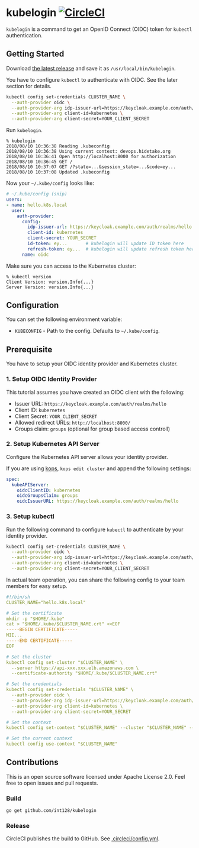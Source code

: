 # kubelogin [![CircleCI](https://circleci.com/gh/int128/kubelogin.svg?style=shield)](https://circleci.com/gh/int128/kubelogin)

`kubelogin` is a command to get an OpenID Connect (OIDC) token for `kubectl` authentication.


## Getting Started

Download [the latest release](https://github.com/int128/kubelogin/releases) and save it as `/usr/local/bin/kubelogin`.

You have to configure `kubectl` to authenticate with OIDC.
See the later section for details.

```sh
kubectl config set-credentials CLUSTER_NAME \
  --auth-provider oidc \
  --auth-provider-arg idp-issuer-url=https://keycloak.example.com/auth/realms/hello \
  --auth-provider-arg client-id=kubernetes \
  --auth-provider-arg client-secret=YOUR_CLIENT_SECRET
```

Run `kubelogin`.

```
% kubelogin
2018/08/10 10:36:38 Reading .kubeconfig
2018/08/10 10:36:38 Using current context: devops.hidetake.org
2018/08/10 10:36:41 Open http://localhost:8000 for authorization
2018/08/10 10:36:45 GET /
2018/08/10 10:37:07 GET /?state=...&session_state=...&code=ey...
2018/08/10 10:37:08 Updated .kubeconfig
```

Now your `~/.kube/config` looks like:

```yaml
# ~/.kube/config (snip)
users:
- name: hello.k8s.local
  user:
    auth-provider:
      config:
        idp-issuer-url: https://keycloak.example.com/auth/realms/hello
        client-id: kubernetes
        client-secret: YOUR_SECRET
        id-token: ey...       # kubelogin will update ID token here
        refresh-token: ey...  # kubelogin will update refresh token here
      name: oidc
```

Make sure you can access to the Kubernetes cluster:

```
% kubectl version
Client Version: version.Info{...}
Server Version: version.Info{...}
```


## Configuration

You can set the following environment variable:

- `KUBECONFIG` - Path to the config. Defaults to `~/.kube/config`.


## Prerequisite

You have to setup your OIDC identity provider and Kubernetes cluster.

### 1. Setup OIDC Identity Provider

This tutorial assumes you have created an OIDC client with the following:

- Issuer URL: `https://keycloak.example.com/auth/realms/hello`
- Client ID: `kubernetes`
- Client Secret: `YOUR_CLIENT_SECRET`
- Allowed redirect URLs: `http://localhost:8000/`
- Groups claim: `groups` (optional for group based access controll)

### 2. Setup Kubernetes API Server

Configure the Kubernetes API server allows your identity provider.

If you are using [kops](https://github.com/kubernetes/kops), `kops edit cluster` and append the following settings:

```yaml
spec:
  kubeAPIServer:
    oidcClientID: kubernetes
    oidcGroupsClaim: groups
    oidcIssuerURL: https://keycloak.example.com/auth/realms/hello
```

### 3. Setup kubectl

Run the following command to configure `kubectl` to authenticate by your identity provider.

```sh
kubectl config set-credentials CLUSTER_NAME \
  --auth-provider oidc \
  --auth-provider-arg idp-issuer-url=https://keycloak.example.com/auth/realms/hello \
  --auth-provider-arg client-id=kubernetes \
  --auth-provider-arg client-secret=YOUR_CLIENT_SECRET
```

In actual team operation, you can share the following config to your team members for easy setup.

```yaml
#!/bin/sh
CLUSTER_NAME="hello.k8s.local"

# Set the certificate
mkdir -p "$HOME/.kube"
cat > "$HOME/.kube/$CLUSTER_NAME.crt" <<EOF
-----BEGIN CERTIFICATE-----
MII...
-----END CERTIFICATE-----
EOF

# Set the cluster
kubectl config set-cluster "$CLUSTER_NAME" \
  --server https://api-xxx.xxx.elb.amazonaws.com \
  --certificate-authority "$HOME/.kube/$CLUSTER_NAME.crt"

# Set the credentials
kubectl config set-credentials "$CLUSTER_NAME" \
  --auth-provider oidc \
  --auth-provider-arg idp-issuer-url=https://keycloak.example.com/auth/realms/hello \
  --auth-provider-arg client-id=kubernetes \
  --auth-provider-arg client-secret=YOUR_SECRET

# Set the context
kubectl config set-context "$CLUSTER_NAME" --cluster "$CLUSTER_NAME" --user "$CLUSTER_NAME"

# Set the current context
kubectl config use-context "$CLUSTER_NAME"
```


## Contributions

This is an open source software licensed under Apache License 2.0.
Feel free to open issues and pull requests.

### Build

```sh
go get github.com/int128/kubelogin
```

### Release

CircleCI publishes the build to GitHub. See [.circleci/config.yml](.circleci/config.yml).
